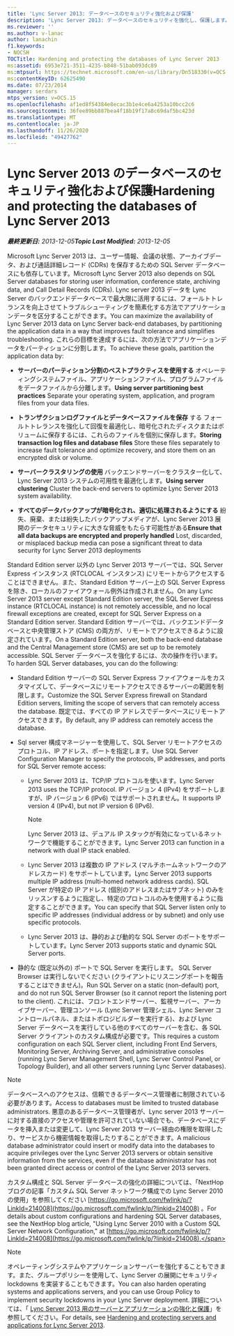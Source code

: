 ```yaml
---
title: 'Lync Server 2013: データベースのセキュリティ強化および保護'
description: 'Lync Server 2013: データベースのセキュリティを強化し、保護します。'
ms.reviewer: ''
ms.author: v-lanac
author: lanachin
f1.keywords:
- NOCSH
TOCTitle: Hardening and protecting the databases of Lync Server 2013
ms:assetid: 6953e721-3511-4235-b848-51bab093dc89
ms:mtpsurl: https://technet.microsoft.com/en-us/library/Dn518330(v=OCS.15)
ms:contentKeyID: 62625490
ms.date: 07/23/2014
manager: serdars
mtps_version: v=OCS.15
ms.openlocfilehash: af1ed8f54384e8ecac3b1e4ce6a4253a10bcc2c6
ms.sourcegitcommit: 36fee89bb887bea4f18b19f17a8c69daf5bc423d
ms.translationtype: MT
ms.contentlocale: ja-JP
ms.lasthandoff: 11/26/2020
ms.locfileid: "49427762"
---
```

# <a name="hardening-and-protecting-the-databases-of-lync-server-2013"></a><span data-ttu-id="b180a-103">Lync Server 2013 のデータベースのセキュリティ強化および保護</span><span class="sxs-lookup"><span data-stu-id="b180a-103">Hardening and protecting the databases of Lync Server 2013</span></span>

<div data-xmlns="http://www.w3.org/1999/xhtml">

<div class="topic" data-xmlns="http://www.w3.org/1999/xhtml" data-msxsl="urn:schemas-microsoft-com:xslt" data-cs="https://msdn.microsoft.com/">

<div data-asp="https://msdn2.microsoft.com/asp">



</div>

<div id="mainSection">

<div id="mainBody"><span data-ttu-id="b180a-104">

<span> </span></span><span class="sxs-lookup"><span data-stu-id="b180a-104">

<span> </span></span></span>

<span data-ttu-id="b180a-105">_**最終更新日:** 2013-12-05_</span><span class="sxs-lookup"><span data-stu-id="b180a-105">_**Topic Last Modified:** 2013-12-05_</span></span>

<span data-ttu-id="b180a-106">Microsoft Lync Server 2013 は、ユーザー情報、会議の状態、アーカイブデータ、および通話詳細レコード (CDRs) を保存するための SQL Server データベースにも依存しています。</span><span class="sxs-lookup"><span data-stu-id="b180a-106">Microsoft Lync Server 2013 also depends on SQL Server databases for storing user information, conference state, archiving data, and Call Detail Records (CDRs).</span></span> <span data-ttu-id="b180a-107">Lync server 2013 データを Lync Server のバックエンドデータベースで最大限に活用するには、フォールトトレランスを向上させてトラブルシューティングを簡素化する方法でアプリケーションデータを区分することができます。</span><span class="sxs-lookup"><span data-stu-id="b180a-107">You can maximize the availability of Lync Server 2013 data on Lync Server back-end databases, by partitioning the application data in a way that improves fault tolerance and simplifies troubleshooting.</span></span> <span data-ttu-id="b180a-108">これらの目標を達成するには、次の方法でアプリケーションデータをパーティションに分割します。</span><span class="sxs-lookup"><span data-stu-id="b180a-108">To achieve these goals, partition the application data by:</span></span>

  - <span data-ttu-id="b180a-109">**サーバーのパーティション分割のベストプラクティスを使用する**   オペレーティングシステムファイル、アプリケーションファイル、プログラムファイルをデータファイルから分離します。</span><span class="sxs-lookup"><span data-stu-id="b180a-109">**Using server partitioning best practices**   Separate your operating system, application, and program files from your data files.</span></span>

  - <span data-ttu-id="b180a-110">**トランザクションログファイルとデータベースファイルを保存**   する  フォールトトレランスを強化して回復を最適化し、暗号化されたディスクまたはボリュームに保存するには、これらのファイルを個別に保存します。</span><span class="sxs-lookup"><span data-stu-id="b180a-110">**Storing transaction log files and database files**   Store these files separately to increase fault tolerance and optimize recovery, and store them on an encrypted disk or volume.</span></span>

  - <span data-ttu-id="b180a-111">**サーバークラスタリングの使用**   バックエンドサーバーをクラスター化して、Lync Server 2013 システムの可用性を最適化します。</span><span class="sxs-lookup"><span data-stu-id="b180a-111">**Using server clustering**   Cluster the back-end servers to optimize Lync Server 2013 system availability.</span></span>

  - <span data-ttu-id="b180a-112">**すべてのデータバックアップが暗号化され、適切に処理されるようにする**   紛失、廃棄、または紛失したバックアップメディアが、Lync Server 2013 展開のデータセキュリティに大きな脅威をもたらす可能性がある</span><span class="sxs-lookup"><span data-stu-id="b180a-112">**Ensure that all data backups are encrypted and properly handled**   Lost, discarded, or misplaced backup media can pose a significant threat to data security for Lync Server 2013 deployments</span></span>

<span data-ttu-id="b180a-113">Standard Edition server 以外の Lync Server 2013 サーバーでは、SQL Server Express インスタンス (RTCLOCAL インスタンス) にリモートからアクセスすることはできません。また、Standard Edition サーバー上の SQL Server Express を除き、ローカルのファイアウォール例外は作成されません。</span><span class="sxs-lookup"><span data-stu-id="b180a-113">On any Lync Server 2013 server except Standard Edition server, the SQL Server Express instance (RTCLOCAL instance) is not remotely accessible, and no local firewall exceptions are created, except for SQL Server Express on a Standard Edition server.</span></span> <span data-ttu-id="b180a-114">Standard Edition サーバーでは、バックエンドデータベースと中央管理ストア (CMS) の両方が、リモートでアクセスできるように設定されています。</span><span class="sxs-lookup"><span data-stu-id="b180a-114">On a Standard Edition server, both the back-end database and the Central Management store (CMS) are set up to be remotely accessible.</span></span> <span data-ttu-id="b180a-115">SQL Server データベースを強化するには、次の操作を行います。</span><span class="sxs-lookup"><span data-stu-id="b180a-115">To harden SQL Server databases, you can do the following:</span></span>

  - <span data-ttu-id="b180a-116">Standard Edition サーバーの SQL Server Express ファイアウォールをカスタマイズして、データベースにリモートアクセスできるサーバーの範囲を制限します。</span><span class="sxs-lookup"><span data-stu-id="b180a-116">Customize the SQL Server Express firewall on Standard Edition servers, limiting the scope of servers that can remotely access the database.</span></span> <span data-ttu-id="b180a-117">既定では、すべての IP アドレスでデータベースにリモートアクセスできます。</span><span class="sxs-lookup"><span data-stu-id="b180a-117">By default, any IP address can remotely access the database.</span></span>

  - <span data-ttu-id="b180a-118">Sql server 構成マネージャーを使用して、SQL Server リモートアクセスのプロトコル、IP アドレス、ポートを指定します。</span><span class="sxs-lookup"><span data-stu-id="b180a-118">Use SQL Server Configuration Manager to specify the protocols, IP addresses, and ports for SQL Server remote access:</span></span>
    
      - <span data-ttu-id="b180a-119">Lync Server 2013 は、TCP/IP プロトコルを使います。</span><span class="sxs-lookup"><span data-stu-id="b180a-119">Lync Server 2013 uses the TCP/IP protocol.</span></span> <span data-ttu-id="b180a-120">IP バージョン 4 (IPv4) をサポートしますが、IP バージョン 6 (IPv6) ではサポートされません。</span><span class="sxs-lookup"><span data-stu-id="b180a-120">It supports IP version 4 (IPv4), but not IP version 6 (IPv6).</span></span>
        
        <div>
        

        > [!NOTE]  
        > <span data-ttu-id="b180a-121">Lync Server 2013 は、デュアル IP スタックが有効になっているネットワークで機能することができます。</span><span class="sxs-lookup"><span data-stu-id="b180a-121">Lync Server 2013 can function in a network with dual IP stack enabled.</span></span>

        
        </div>
    
      - <span data-ttu-id="b180a-122">Lync Server 2013 は複数の IP アドレス (マルチホームネットワークのアドレスカード) をサポートしています。</span><span class="sxs-lookup"><span data-stu-id="b180a-122">Lync Server 2013 supports multiple IP address (multi-homed network address cards).</span></span> <span data-ttu-id="b180a-123">SQL Server が特定の IP アドレス (個別のアドレスまたはサブネット) のみをリッスンするように指定し、特定のプロトコルのみを使用するように指定することができます。</span><span class="sxs-lookup"><span data-stu-id="b180a-123">You can specify that SQL Server listen only to specific IP addresses (individual address or by subnet) and only use specific protocols.</span></span>
    
      - <span data-ttu-id="b180a-124">Lync Server 2013 は、静的および動的な SQL Server のポートをサポートしています。</span><span class="sxs-lookup"><span data-stu-id="b180a-124">Lync Server 2013 supports static and dynamic SQL Server ports.</span></span>

  - <span data-ttu-id="b180a-125">静的な (既定以外の) ポートで SQL Server を実行します。 SQL Server Browser は実行しないでください (クライアントにリスニングポートを報告することはできません)。</span><span class="sxs-lookup"><span data-stu-id="b180a-125">Run SQL Server on a static (non-default) port, and do not run SQL Server Browser (so it cannot report the listening port to the client).</span></span> <span data-ttu-id="b180a-126">これには、フロントエンドサーバー、監視サーバー、アーカイブサーバー、管理コンソール (Lync Server 管理シェル、Lync Server コントロールパネル、またはトポロジビルダーを実行する)、および Lync Server データベースを実行している他のすべてのサーバーを含む、各 SQL Server クライアントのカスタム構成が必要です。</span><span class="sxs-lookup"><span data-stu-id="b180a-126">This requires a custom configuration on each SQL Server client, including Front End Servers, Monitoring Server, Archiving Server, and administrative consoles (running Lync Server Management Shell, Lync Server Control Panel, or Topology Builder), and all other servers running Lync Server databases).</span></span>

<div>


> [!NOTE]  
> <span data-ttu-id="b180a-127">データベースへのアクセスは、信頼できるデータベース管理者に制限されている必要があります。</span><span class="sxs-lookup"><span data-stu-id="b180a-127">Access to databases must be limited to trusted database administrators.</span></span> <span data-ttu-id="b180a-128">悪意のあるデータベース管理者が、Lync server 2013 サーバーに対する直接のアクセスや管理を許可されていない場合でも、データベースにデータを挿入または変更して、Lync Server 2013 サーバー経由の権限を取得したり、サービスから機密情報を取得したりすることができます。</span><span class="sxs-lookup"><span data-stu-id="b180a-128">A malicious database administrator could insert or modify data into the databases to acquire privileges over the Lync Server 2013 servers or obtain sensitive information from the services, even if the database administrator has not been granted direct access or control of the Lync Server 2013 servers.</span></span>



</div>

<span data-ttu-id="b180a-129">カスタム構成と SQL Server データベースの強化の詳細については、「NextHop ブログの記事「カスタム SQL Server ネットワーク構成での Lync Server 2010 の使用」を参照してください [https://go.microsoft.com/fwlink/p/?LinkId=214008](https://go.microsoft.com/fwlink/p/?linkid=214008) 。</span><span class="sxs-lookup"><span data-stu-id="b180a-129">For details about custom configurations and hardening SQL Server databases, see the NextHop blog article, "Using Lync Server 2010 with a Custom SQL Server Network Configuration," at [https://go.microsoft.com/fwlink/p/?LinkId=214008](https://go.microsoft.com/fwlink/p/?linkid=214008).</span></span>

<div>


> [!NOTE]  
> <span data-ttu-id="b180a-130">オペレーティングシステムやアプリケーションサーバーを強化することもできます。また、グループポリシーを使用して、Lync Server の展開にセキュリティ lockdowns を実装することもできます。</span><span class="sxs-lookup"><span data-stu-id="b180a-130">You can also harden operating systems and applications servers, and you can use Group Policy to implement security lockdowns in your Lync Server deployment.</span></span> <span data-ttu-id="b180a-131">詳細については、「 <A href="lync-server-2013-hardening-and-protecting-servers-and-applications.md">Lync Server 2013 用のサーバーとアプリケーションの強化と保護</A>」を参照してください。</span><span class="sxs-lookup"><span data-stu-id="b180a-131">For details, see <A href="lync-server-2013-hardening-and-protecting-servers-and-applications.md">Hardening and protecting servers and applications for Lync Server 2013</A>.</span></span>



<span data-ttu-id="b180a-132"></div>

</div>

<span> </span>

</div>

</div>

</span><span class="sxs-lookup"><span data-stu-id="b180a-132"></div>

</div>

<span> </span>

</div>

</div>

</span></span></div>

